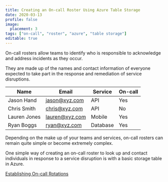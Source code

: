 ```yaml
---
title: Creating an On-call Roster Using Azure Table Storage
date: 2020-03-13
profile: false
image:
  placement: 3
tags: ["on-call", "roster", "azure", "table storage"]
editable: true
---
```


On-call rosters allow teams to identify who is responsible to acknowledge and address incidents as they occur.

They are made up of the names and contact information of everyone expected to take part in the response and remediation of service disruptions.

|Name   |Email   |Service   |On-call   |
|---|---|---|---|
|Jason Hand   |jason@xyz.com   |API   |Yes   |
|Chris Smith   |chris@xyz.com   |API   |No   |
|Lauren Jones   |lauren@xyz.com   |Mobile   |Yes   |
|Ryan Boggs   |ryan@xyz.com   |Database   |Yes   |

Depending on the make up of your teams and services, on-call rosters can remain quite simple or become extremely complex.

One simple way of creating an on-call roster to look up and contact individuals in response to a service disruption is with a basic storage table in Azure.


[Establishing On-call Rotations](/post/establishing-oncall-rotations/)